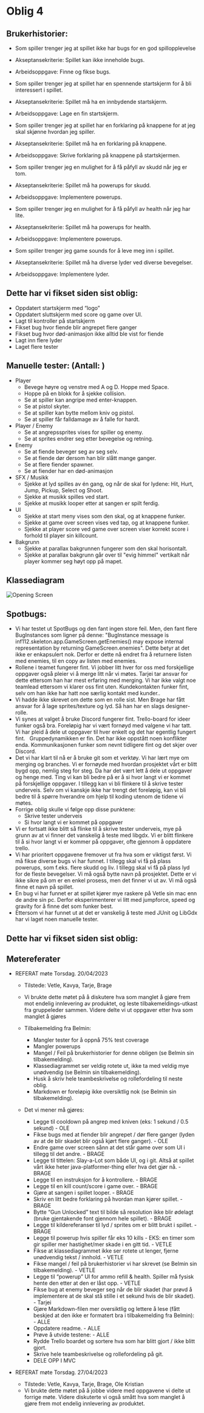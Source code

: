 # Oblig 4

## Brukerhistorier:
* Som spiller trenger jeg at spillet ikke har bugs for en god spillopplevelse
* Akseptansekriterie: Spillet kan ikke inneholde bugs.
* Arbeidsoppgave: Finne og fikse bugs.

* Som spiller trenger jeg at spillet har en spennende startskjerm for å bli interessert i spillet.
* Akseptansekriterie: Spillet må ha en innbydende startskjerm.
* Arbeidsoppgave: Lage en fin startskjerm.

* Som spiller trenger jeg at spillet har en forklaring på knappene for at jeg skal skjønne hvordan jeg spiller.
* Akseptansekriterie: Spillet må ha en forklaring på knappene.
* Arbeidsoppgave: Skrive forklaring på knappene på startskjermen.

* Som spiller trenger jeg en mulighet for å få påfyll av skudd når jeg er tom.
* Akseptansekriterie: Spillet må ha powerups for skudd.
* Arbeidsoppgave: Implementere powerups.

* Som spiller trenger jeg en mulighet for å få påfyll av health når jeg har lite.
* Akseptansekriterie: Spillet må ha powerups for health.
* Arbeidsoppgave: Implementere powerups.

* Som spiller trenger jeg game sounds for å leve meg inn i spillet.
* Akseptansekriterie: Spillet må ha diverse lyder ved diverse bevegelser.
* Arbeidsoppgave: Implementere lyder.


## Dette har vi fikset siden sist oblig:
* Oppdatert startskjerm med “logo”
* Oppdatert sluttskjerm med score og game over UI.
* Lagt til kontroller på startskjerm
* Fikset bug hvor fiende blir angrepet flere ganger
* Fikset bug hvor død-animasjon ikke alltid ble vist for fiende
* Lagt inn flere lyder
* Laget flere tester


## Manuelle tester: (Antall: )
* Player
    * Bevege høyre og venstre med A og D. Hoppe med Space.
    * Hoppe på en blokk for å sjekke collision.
    * Se at spiller kan angripe med enter-knappen.
    * Se at pistol skyter.
    * Se at spiller kan bytte mellom kniv og pistol.
    * Se at spiller får falldamage av å falle for hardt.
* Player / Enemy
    * Se at angrepssprites vises for spiller og enemy.
    * Se at sprites endrer seg etter bevegelse og retning.
* Enemy
    * Se at fiende beveger seg av seg selv.
    * Se at fiende dør dersom han blir slått mange ganger.
    * Se at flere fiender spawner.
    * Se at fiender har en død-animasjon
* SFX / Musikk
    * Sjekke at lyd spilles av én gang, og når de skal for lydene: Hit, Hurt, Jump, Pickup, Select og Shoot.
    * Sjekke at musikk spilles ved start.
    * Sjekke at musikk looper etter at sangen er spilt ferdig.
* UI
    * Sjekke at start meny vises som den skal, og at knappene funker.
    * Sjekke at game over screen vises ved tap, og at knappene funker.
    * Sjekke at player score ved game over screen viser korrekt score i forhold til player sin killcount.
* Bakgrunn
    * Sjekke at parallax bakgrunnen fungerer som den skal horisontalt.
    * Sjekke at parallax bakgrunn går over til "evig himmel" vertikalt når player kommer seg høyt opp på mapet.

## Klassediagram
<img src="/src/main/resources/assets/Gitlab/klassediagram.png" alt="Opening Screen" title="Opening Screen">

## Spotbugs: 
* Vi har testet ut SpotBugs og den fant ingen store feil. Men, den fant flere BugInstances som ligner på denne: "BugInstance message is inf112.skeleton.app.GameScreen.getEnemies() may expose internal representation by returning GameScreen.enemies". Dette betyr at det ikke er enkapsulert nok. Derfor er dette nå endret fra å returnere listen med enemies, til en copy av listen med enemies.
* Rollene i teamet fungerer fint. Vi jobber litt hver for oss med forskjellige oppgaver også pleier vi å merge litt når vi møtes. Tarjei tar ansvar for dette ettersom han har mest erfaring med merging. Vi har ikke valgt noe teamlead ettersom vi klarer oss fint uten. Kundekontakten funker fint, selv om han ikke har hatt noe særlig kontakt med kunder.. 
* Vi hadde ikke skrevet om dette som en rolle sist. Men Brage har fått ansvar for å lage sprites/texture og lyd. Så han har en slags designer-rolle.
* Vi synes at valget å bruke Discord fungerer fint. Trello-board for ideer funker også bra. Foreløpig har vi vært fornøyd med valgene vi har tatt. Vi har pleid å dele ut oppgaver til hver enkelt og det har egentlig fungert fint.  
Gruppedynamikken er fin. Det har ikke oppstått noen konflikter enda. Kommunikasjonen funker som nevnt tidligere fint og det skjer over Discord.
* Det vi har klart til nå er å bruke git som et verktøy. Vi har lært mye om merging og branches. Vi er fornøyde med hvordan prosjektet vårt er blitt bygd opp, nemlig steg for steg. Da har det vært lett å dele ut oppgaver og henge med. Ting vi kan bli bedre på er å si hvor langt vi er kommet på forskjellige oppgaver. I tillegg kan vi bli flinkere til å skrive tester underveis. Selv om vi kanskje ikke har trengt det foreløpig, kan vi bli bedre til å spørre hverandre om hjelp til koding utenom de tidene vi møtes.
* Forrige oblig skulle vi følge opp disse punktene:
    * Skrive tester underveis
    * Si hvor langt vi er kommet på oppgaver
* Vi er fortsatt ikke blitt så flinke til å skrive tester underveis, mye på grunn av at vi finner det vanskelig å teste med libgdx. Vi er blitt flinkere til å si hvor langt vi er kommer på oppgaver, ofte gjennom å oppdatere trello.
* Vi har prioritert oppgavene fremover ut fra hva som er viktigst først. Vi må fikse diverse bugs vi har funnet. I tillegg skal vi få på plass powerups, som f.eks. flere skudd og liv. I tillegg skal vi få på plass lyd for de fleste bevegelser. Vi må også bytte navn på prosjektet. Dette er vi ikke sikre på om er en enkel prosess, men det finner vi ut av. Vi må også finne et navn på spillet. 
* En bug vi har funnet er at spillet kjører mye raskere på Vetle sin mac enn de andre sin pc. Derfor eksperimenterer vi litt med jumpforce, speed og gravity for å finne det som funker best. 
* Ettersom vi har funnet ut at det er vanskelig å teste med JUnit og LibGdx har vi laget noen manuelle tester.


## Dette har vi fikset siden sist oblig:

## Møtereferater

* REFERAT møte Torsdag. 20/04/2023
    * Tilstede: Vetle, Kavya, Tarje, Brage
    * Vi brukte dette møtet på å diskutere hva som manglet å gjøre frem mot endelig innlevering av produktet, og leste tilbakemeldings-utkast fra gruppeleder sammen. Videre delte vi ut oppgaver etter hva som manglet å gjøres
    * Tilbakemelding fra Belmin:
        - Mangler tester for å oppnå 75% test coverage
        - Mangler powerups 
        - Mangel / Feil på brukerhistorier for denne obligen (se Belmin sin tilbakemelding).
        - Klassediagrammet ser veldig rotete ut, ikke ta med veldig mye unødvendig (se Belmin sin tilbakemelding).
        - Husk å skriv hele teambeskrivelse og rollefordeling til neste oblig.
        - Markdown er foreløpig ikke oversiktlig nok (se Belmin sin tilbakemelding).

    * Det vi mener må gjøres:
        * Legge til cooldown på angrep med kniven (eks: 1 sekund / 0.5 sekund) - OLE
        * Fikse bugs med at fiender blir angrepet / dør flere ganger (lyden av at de blir skadet blir også kjørt flere ganger). - OLE
        * Endre game over screen sånn at det står game over som UI i tillegg til det andre. - BRAGE
        * Legge til tittelen: Slay-a-Lot  som både UI, og i git. Altså at spillet vårt ikke heter java-platformer-thing eller hva det gjør nå. - BRAGE
        * Legge til en instruksjon for å kontrollere. - BRAGE
        * Legge til en kill count/score i game over. - BRAGE
        * Gjøre at sangen i spillet looper. - BRAGE
        * Skriv en litt bedre forklaring på hvordan man kjører spillet. - BRAGE
        * Bytte “Gun Unlocked” text til bilde så resolution ikke blir ødelagt (bruke gjentakende font gjennom hele spillet). - BRAGE
        * Legge til kildereferanser til lyd / sprites om er blitt brukt i spillet. - BRAGE
        * Legge til powerup hvis spiller får eks 10 kills - EKS: en timer som gir spiller mer hastighet/mer skade i en gitt tid. - VETLE
        * Fikse at klassediagrammet ikke ser rotete ut lenger, fjerne unødvendig tekst / innhold. - VETLE
        * Fikse mangel / feil på brukerhistorier vi har skrevet (se Belmin sin tilbakemelding). - VETLE
        * Legge til “powerup” UI for ammo refill & health. Spiller må fysisk hente den etter at den er låst opp. - VETLE
        * Fikse bug at enemy beveger seg når de blir skadet (har prøvd å implementere at de skal stå stille i et  sekund hvis de blir skadet). - Tarjei
        * Gjøre Markdown-filen mer oversiktlig og lettere å lese (fått beskjed at den ikke er formatert bra i tilbakemelding fra Belmin): - ALLE
        * Oppdatere readme. - ALLE
        * Prøve å utvide testene: - ALLE
        * Rydde Trello boardet og sortere hva som har blitt gjort / ikke blitt gjort.
        * Skrive hele teambeskrivelse og rollefordeling på git.
        * DELE OPP I MVC 

* REFERAT møte Torsdag. 27/04/2023
    * Tilstede: Vetle, Kavya, Tarje, Brage, Ole Kristian
    * Vi brukte dette møtet på å jobbe videre med oppgavene vi delte ut forrige møte. Videre diskuterte vi også smått hva som manglet å gjøre frem mot endelig innlevering av produktet.


